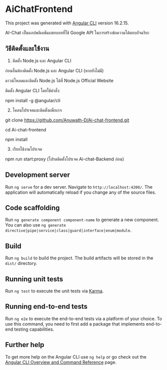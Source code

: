 # AiChatFrontend
This project was generated with [Angular CLI](https://github.com/angular/angular-cli) version 16.2.15.

AI-Chat เป็นแอปพลิเคชันแชทบอทที่ใช้ Google API ในการสร้างข้อความโต้ตอบอัจฉริยะ

## วิธีติดตั้งและใช้งาน

1. ติดตั้ง Node.js และ Angular CLI

ก่อนอื่นต้องติดตั้ง Node.js และ Angular CLI (หากยังไม่มี)

ดาวน์โหลดและติดตั้ง Node.js ได้ที่ Node.js Official Website

ติดตั้ง Angular CLI โดยใช้คำสั่ง:

npm install -g @angular/cli

2. โคลนโปรเจคและติดตั้งแพ็กเกจ

git clone https://github.com/Anuwath-D/Ai-chat-frontend.git

cd Ai-chat-frontend

npm install

3. เรียกใช้งานโปรเจค

npm run start:proxy  (โปรดติดตั้งโปรเจค Ai-chat-Backend ก่อน)


## Development server

Run `ng serve` for a dev server. Navigate to `http://localhost:4200/`. The application will automatically reload if you change any of the source files.

## Code scaffolding

Run `ng generate component component-name` to generate a new component. You can also use `ng generate directive|pipe|service|class|guard|interface|enum|module`.

## Build

Run `ng build` to build the project. The build artifacts will be stored in the `dist/` directory.

## Running unit tests

Run `ng test` to execute the unit tests via [Karma](https://karma-runner.github.io).

## Running end-to-end tests

Run `ng e2e` to execute the end-to-end tests via a platform of your choice. To use this command, you need to first add a package that implements end-to-end testing capabilities.

## Further help

To get more help on the Angular CLI use `ng help` or go check out the [Angular CLI Overview and Command Reference](https://angular.io/cli) page.

